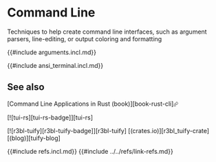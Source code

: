 # Command Line

Techniques to help create command line interfaces, such as argument parsers, line-editing, or output coloring and formatting

{{#include arguments.incl.md}}

{{#include ansi_terminal.incl.md}}

## See also

[Command Line Applications in Rust (book)][book-rust-cli]⮳

[![tui-rs][tui-rs-badge]][tui-rs]

[![r3bl-tuify][r3bl-tuify-badge]][r3bl-tuify]  [(crates.io)][r3bl_tuify-crate]  [(blog)][tuify-blog]

{{#include refs.incl.md}}
{{#include ../../refs/link-refs.md}}
